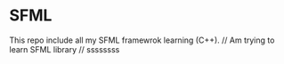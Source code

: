 # SFML
This repo include all  my SFML framewrok learning (C++).
// Am trying to learn SFML library
//  ssssssss